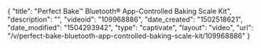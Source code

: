 {
    "title": "Perfect Bake&trade; Bluetooth&reg; App-Controlled Baking Scale Kit",
    "description": "",
    "videoid": "109968886",
    "date_created": "1502518621",
    "date_modified": "1504293942",
    "type": "captivate",
    "layout": "video",
    "url": "\/v\/perfect-bake-bluetooth-app-controlled-baking-scale-kit\/109968886"
}